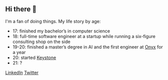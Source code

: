 ## Hi there 👋

I'm a fan of doing things. My life story by age:
- 17: finished my bachelor’s in computer science
- 18: full-time software engineer at a startup while running a six-figure consulting shop on the side
- 19-20: finished a master’s degree in AI and the first engineer at [Onyx](onyx.app) for a year 
- 20: started [Keystone](https://withkeystone.com)
- 21: ?

<a href="https://www.linkedin.com/in/pablo-hansen)/" target="_blank">LinkedIn</a> <a href="https://x.com/thepablohansen" target="_blank">Twitter</a>

<!--
**pablonyx/pablonyx** is a ✨ _special_ ✨ repository because its `README.md` (this file) appears on your GitHub profile.

Here are some ideas to get you started:

- 🔭 I’m currently working on ...
- 🌱 I’m currently learning ...
- 👯 I’m looking to collaborate on ...
- 🤔 I’m looking for help with ...
- 💬 Ask me about ...
- 📫 How to reach me: ...
- 😄 Pronouns: ...
- ⚡ Fun fact: ...
-->
